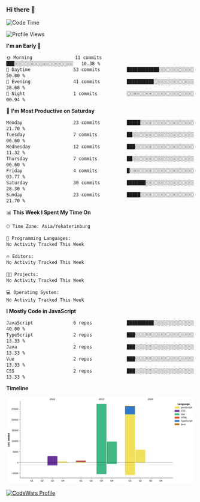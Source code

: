 ### Hi there 👋

<!--START_SECTION:waka-->
![Code Time](http://img.shields.io/badge/Code%20Time-48%20hrs%2052%20mins-blue)

![Profile Views](http://img.shields.io/badge/Profile%20Views-112-blue)

**I'm an Early 🐤** 

```text
🌞 Morning                11 commits          ███░░░░░░░░░░░░░░░░░░░░░░   10.38 % 
🌆 Daytime                53 commits          ████████████░░░░░░░░░░░░░   50.00 % 
🌃 Evening                41 commits          ██████████░░░░░░░░░░░░░░░   38.68 % 
🌙 Night                  1 commits           ░░░░░░░░░░░░░░░░░░░░░░░░░   00.94 % 
```
📅 **I'm Most Productive on Saturday** 

```text
Monday                   23 commits          █████░░░░░░░░░░░░░░░░░░░░   21.70 % 
Tuesday                  7 commits           ██░░░░░░░░░░░░░░░░░░░░░░░   06.60 % 
Wednesday                12 commits          ███░░░░░░░░░░░░░░░░░░░░░░   11.32 % 
Thursday                 7 commits           ██░░░░░░░░░░░░░░░░░░░░░░░   06.60 % 
Friday                   4 commits           █░░░░░░░░░░░░░░░░░░░░░░░░   03.77 % 
Saturday                 30 commits          ███████░░░░░░░░░░░░░░░░░░   28.30 % 
Sunday                   23 commits          █████░░░░░░░░░░░░░░░░░░░░   21.70 % 
```


📊 **This Week I Spent My Time On** 

```text
🕑︎ Time Zone: Asia/Yekaterinburg

💬 Programming Languages: 
No Activity Tracked This Week

🔥 Editors: 
No Activity Tracked This Week

🐱‍💻 Projects: 
No Activity Tracked This Week

💻 Operating System: 
No Activity Tracked This Week
```

**I Mostly Code in JavaScript** 

```text
JavaScript               6 repos             ██████████░░░░░░░░░░░░░░░   40.00 % 
TypeScript               2 repos             ███░░░░░░░░░░░░░░░░░░░░░░   13.33 % 
Java                     2 repos             ███░░░░░░░░░░░░░░░░░░░░░░   13.33 % 
Vue                      2 repos             ███░░░░░░░░░░░░░░░░░░░░░░   13.33 % 
CSS                      2 repos             ███░░░░░░░░░░░░░░░░░░░░░░   13.33 % 
```



**Timeline**

![Lines of Code chart](https://raw.githubusercontent.com/jange4ik/jange4ik/main/assets/bar_graph.png)


<!--END_SECTION:waka-->

[![CodeWars Profile](https://www.codewars.com/users/jange4ik/badges/small)](https://www.codewars.com/users/jange4ik)
